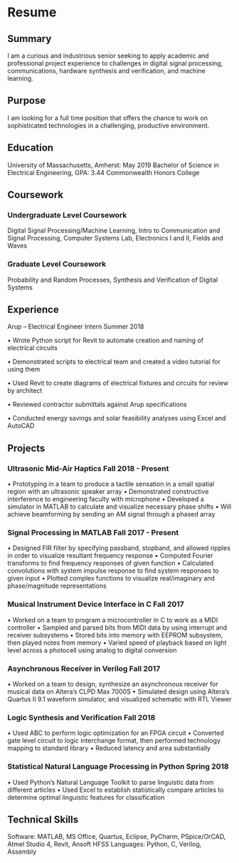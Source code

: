 # Resume
## Summary
I am a curious and industrious senior seeking to apply academic and professional project experience to challenges in digital signal processing, communications, hardware synthesis and verification, and machine learning.
## Purpose
I am looking for a full time position that offers the chance to work on sophisticated technologies in a challenging, productive environment.


## Education

University of Massachusetts, Amherst:	May 2019
Bachelor of Science in Electrical Engineering, GPA: 3.44
Commonwealth Honors College

## Coursework
### Undergraduate Level Coursework
Digital Signal Processing/Machine Learning, Intro to Communication and Signal Processing, Computer Systems Lab, Electronics I and II, Fields and Waves
### Graduate Level Coursework
Probability and Random Processes, Synthesis and Verification of Digital Systems

## Experience
Arup – Electrical Engineer Intern	Summer 2018

•	Wrote Python script for Revit to automate creation and naming of electrical circuits

•	Demonstrated scripts to electrical team and created a video tutorial for using them

•	Used Revit to create diagrams of electrical fixtures and circuits for review by architect

•	Reviewed contractor submittals against Arup specifications

•	Conducted energy savings and solar feasibility analyses using Excel and AutoCAD

## Projects
### Ultrasonic Mid-Air Haptics	Fall 2018 - Present
•	Prototyping in a team to produce a tactile sensation in a small spatial region with an ultrasonic speaker array
•	Demonstrated constructive interference to engineering faculty with microphone
•	Developed a simulator in MATLAB to calculate and visualize necessary phase shifts
•	Will achieve beamforming by sending an AM signal through a phased array
### Signal Processing in MATLAB	Fall 2017 - Present
•	Designed FIR filter by specifying passband, stopband, and allowed ripples in order to visualize resultant frequency response
•	Computed Fourier transforms to find frequency responses of given function
•	Calculated convolutions with system impulse response to find system responses to given input
•	Plotted complex functions to visualize real/imaginary and phase/magnitude representations
### Musical Instrument Device Interface in C	Fall 2017
•	Worked on a team to program a microcontroller in C to work as a MIDI controller
•	Sampled and parsed bits from MIDI data by using interrupt and receiver subsystems
•	Stored bits into memory with EEPROM subsystem, then played notes from memory
•	Varied speed of playback based on light level across a photocell using analog to digital conversion
### Asynchronous Receiver in Verilog	Fall 2017
•	Worked on a team to design, synthesize an asynchronous receiver for musical data on Altera’s CLPD Max 7000S
•	Simulated design using Altera’s Quartus II 9.1 waveform simulator, and visualized schematic with RTL Viewer
### Logic Synthesis and Verification	Fall 2018
•	Used ABC to perform logic optimization for an FPGA circuit
•	Converted gate level circuit to logic interchange format, then performed technology mapping to standard library
•	Reduced latency and area substantially
### Statistical Natural Language Processing in Python	Spring 2018
•	Used Python’s Natural Language Toolkit to parse linguistic data from different articles
•	Used Excel to establish statistically compare articles to determine optimal linguistic features for classification

## Technical Skills
Software:  MATLAB, MS Office, Quartus, Eclipse, PyCharm, PSpice/OrCAD, Atmel Studio 4, Revit, Ansoft HFSS
Languages: Python, C, Verilog, Assembly


